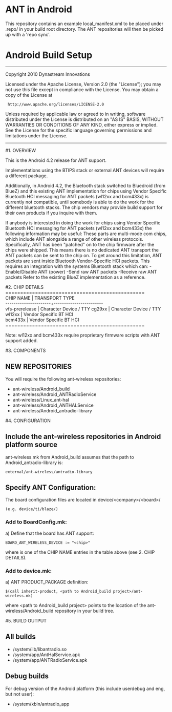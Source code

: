 ANT in Android
===============

This repository contains an example local_manifest.xml to be placed under .repo/ in your build root directory.  The ANT repositories will then be picked up with a 'repo sync'.

Android Build Setup
===============

***
Copyright 2010 Dynastream Innovations

Licensed under the Apache License, Version 2.0 (the "License"); you may not use this file except in compliance with the License.
You may obtain a copy of the License at
 
     http://www.apache.org/licenses/LICENSE-2.0

Unless required by applicable law or agreed to in writing, software distributed under the License is distributed on an "AS IS" BASIS, WITHOUT WARRANTIES OR CONDITIONS OF ANY KIND, either express or implied.
See the License for the specific language governing permissions and limitations under the License.
***

#1. OVERVIEW

This is the Android 4.2 release for ANT support.

Implementations using the BTIPS stack or external ANT devices will require a different package.

Additionally, in Android 4.2, the Bluetooth stack switched to Bluedroid (from BlueZ) and this existing ANT implementation for chips using Vendor Specific Bluetooth HCI messaging for ANT packets (wl12xx and bcm433x) is currently not compatible, until somebody is able to do the work for the different bluetooth stacks. The chip vendors may provide build support for their own products if you inquire with them. 

If anybody is interested in doing the work for chips using Vendor Specific Bluetooth HCI messaging for ANT packets (wl12xx and bcm433x) the following information may be useful: These parts are multi-mode com chips, which include ANT alongside a range of other wireless protocols. Specifically, ANT has been "patched" on to the chip firmware after the chips were shipped.  This means there is no dedicated ANT transport the ANT packets can be sent to the chip on. To get around this limitation, ANT packets are sent inside Bluetooth Vendor-Specific HCI packets. This requires an integration with the systems Bluetooth stack which can:
    -Enable/Disable ANT (power)
    -Send raw ANT packets
    -Receive raw ANT packets
    Refer to the existing BlueZ implementation as a reference.    

#2. CHIP DETAILS
    ===============================================   
    CHIP NAME             | TRANSPORT TYPE            
    ----------------------+------------------------   
    vfs-prerelease        | Character Device / TTY 
    cg29xx                | Character Device / TTY    
    wl12xx                | Vendor Specific BT HCI    
    bcm433x               | Vendor Specific BT HCI    
    ===============================================   

Note: wl12xx and bcm433x require proprietary firmware scripts with ANT support added.

#3. COMPONENTS

## NEW REPOSITORIES
You will require the following ant-wireless repositories:
* ant-wireless/Android_build
* ant-wireless/Android_ANTRadioService
* ant-wireless/Linux_ant-hal
* ant-wireless/Android_ANTHALService
* ant-wireless/Android_antradio-library

#4. CONFIGURATION

## Include the ant-wireless repositories in Android platform source

ant-wireless.mk from Android_build assumes that the path to Android_antradio-library is:

    external/ant-wireless/antradio-library

## Specify ANT Configuration:
 The board configuration files are located in device/\<company\>/\<board\>/

    (e.g. device/ti/blaze/)  

###   Add to BoardConfig.mk:
 a) Define that the board has ANT support:

    BOARD_ANT_WIRELESS_DEVICE := "<chip>"

 where <chip> is one of the CHIP NAME entries in the table above (see 2. CHIP DETAILS).  

###   Add to device.mk:
 a) ANT PRODUCT_PACKAGE definition:  

    $(call inherit-product, <path to Android_build project>/ant-wireless.mk)

 where \<path to Android_build project\> points to the location of the ant-wireless/Android_build repository in your build tree.  

#5. BUILD OUTPUT
## All builds
* /system/lib/libantradio.so  
* /system/app/AntHalService.apk  
* /system/app/ANTRadioService.apk  

## Debug builds
For debug version of the Android platform (this include userdebug and eng, but
not user):  
* /system/xbin/antradio_app  
